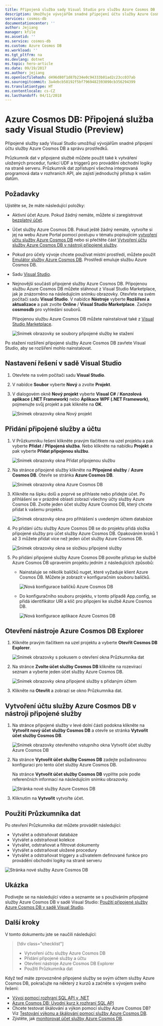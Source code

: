 ```yaml
---
title: Připojená služba sady Visual Studio pro službu Azure Cosmos DB
description: Umožňuje vývojářům snadné připojení účtu služby Azure Cosmos DB a správu prostředků prostřednictvím připojených služeb sady Visual Studio.
services: cosmos-db
documentationcenter: ''
author: Jejiang
manager: kfile
ms.assetid: ''
ms.service: cosmos-db
ms.custom: Azure Cosmos DB
ms.workload: ''
ms.tgt_pltfrm: na
ms.devlang: dotnet
ms.topic: hero-article
ms.date: 09/19/2017
ms.author: jejiang
ms.openlocfilehash: d496d80f1d87b234e0c94333b01ad2c23cc037ab
ms.sourcegitcommit: 3a4ebcb58192f5bf7969482393090cb356294399
ms.translationtype: HT
ms.contentlocale: cs-CZ
ms.lasthandoff: 04/11/2018
---
```

# <a name="azure-cosmos-db-visual-studio-connected-service-preview"></a>Azure Cosmos DB: Připojená služba sady Visual Studio (Preview)

Připojené služby sady Visual Studio umožňují vývojářům snadné připojení účtu služby Azure Cosmos DB a správu prostředků.

Průzkumník dat v připojené službě můžete použít také k vytváření uložených procedur, funkcí UDF a triggerů pro provádění obchodní logiky na straně serveru. Průzkumník dat zpřístupní všechna integrovaná programová data v rozhraních API, ale zajistí jednoduchý přístup k vašim datům.

## <a name="prerequisites"></a>Požadavky

Ujistěte se, že máte následující položky:

* Aktivní účet Azure. Pokud žádný nemáte, můžete si zaregistrovat [bezplatný účet](https://azure.microsoft.com/free/). 
* Účet služby Azure Cosmos DB. Pokud ještě žádný nemáte, vytvořte si jej na webu Azure Portal pomocí postupu v tématu popisujícím [vytvoření účtu služby Azure Cosmos DB](create-sql-api-dotnet.md) nebo si přečtěte část [Vytvoření účtu služby Azure Cosmos DB v nástroji připojené služby](#Create-an-Azure-Cosmo-DB-account-in-Connected-Service-tool). 
* Pokud pro účely vývoje chcete používat místní prostředí, můžete použít [Emulátor služby Azure Cosmos DB](local-emulator.md). Prostředí emuluje službu Azure Cosmos DB.
* Sadu [Visual Studio](http://www.visualstudio.com/).
* Nejnovější součásti připojené služby Azure Cosmos DB. Připojenou službu Azure Cosmos DB můžete stáhnout z Visual Studio Marketplace, jak je znázorněno na následujícím snímku obrazovky. Otevřete na svém počítači sadu **Visual Studio**. V nabídce **Nástroje** vyberte **Rozšíření a aktualizace** a pak zvolte **Online** / **Visual Studio Marketplace**. Zadejte **cosmosdb** pro vyhledání souborů.

    Připojenou službu Azure Cosmos DB můžete nainstalovat také z [Visual Studio Marketplace](https://go.microsoft.com/fwlink/?linkid=858709).

    ![Snímek obrazovky se soubory připojené služby ke stažení](./media/connected-service/connected-service-downloadbits.png) 

Po stažení rozšíření připojené služby Azure Cosmos DB zavřete Visual Studio, aby se rozšíření mohlo nainstalovat.

## <a id="SetupVS"></a>Nastavení řešení v sadě Visual Studio
1. Otevřete na svém počítači sadu **Visual Studio**.
2. V nabídce **Soubor** vyberte **Nový** a zvolte **Projekt**.
3. V dialogovém okně **Nový projekt** vyberte **Visual C#** / **Konzolová aplikace (.NET Framework)** nebo **Aplikace WPF (.NET Framework)**, pojmenujte svůj projekt a pak klikněte na **OK**.

    ![Snímek obrazovky okna Nový projekt](./media/connected-service/connected-service-new-project.png)
    
## <a name="add-connected-service-and-add-account"></a>Přidání připojené služby a účtu
1. V Průzkumníku řešení klikněte pravým tlačítkem na uzel projektu a pak vyberte **Přidat** / **Připojená služba**. Nebo klikněte na nabídku **Projekt** a pak vyberte **Přidat připojenou službu**.

    ![Snímek obrazovky okna Přidat připojenou službu](./media/connected-service/connected-service-add-connectedservice-rightclick.png)
2. Na stránce připojené služby klikněte na **Připojené služby** / **Azure Cosmos DB**. Otevře se stránka **Azure Cosmos DB**.

    ![Snímek obrazovky okna Azure Cosmos DB](./media/connected-service/connected-service-choose-azure-cosmosdb.png)
3. Klikněte na šipku dolů a poprvé se přihlaste nebo přidejte účet. Po přihlášení se v prázdné oblasti zobrazí všechny účty služby Azure Cosmos DB. Zvolte jeden účet služby Azure Cosmos DB, který chcete přidat k vašemu projektu.

    ![Snímek obrazovky okna pro přihlášení s uvedeným účtem databáze](./media/connected-service/connected-service-add-db-account.png)
4. Po přidání účtu služby Azure Cosmos DB se do projektu přidá složka připojené služby pro účet služby Azure Cosmos DB. Opakováním kroků 1 až 3 můžete přidat více než jeden účet služby Azure Cosmos DB.

    ![Snímek obrazovky okna se složkou připojené služby](./media/connected-service/connected-service-add-connectedservice-folder.png)

5. Po přidání připojené služby Azure Cosmos DB povolte přístup ke službě Azure Cosmos DB upravením projektu jedním z následujících způsobů:

    * Nainstaluje se několik balíčků nuget, které vyžaduje klient Azure Cosmos DB. Můžete je zobrazit v konfiguračním souboru balíčků. 

        ![Nová konfigurace balíčků Azure Cosmos DB](./media/connected-service/connected-service-packages-config.png)   
    
    * Do konfiguračního souboru projektu, v tomto případě App.config, se přidá identifikátor URI a klíč pro připojení ke službě Azure Cosmos DB. 

        ![Nová konfigurace aplikace Azure Cosmos DB](./media/connected-service/connected-service-app-config.png) 

## <a name="open-azure-cosmos-db-explorer"></a>Otevření nástroje Azure Cosmos DB Explorer
1. Klikněte pravým tlačítkem na uzel projektu a vyberte **Otevřít Cosmos DB Explorer**.

    ![Snímek obrazovky s pokusem o otevření okna Průzkumníka dat](./media/connected-service/connected-service-right-click-open-data-exporer.png)
2. Na stránce **Zvolte účet služby Cosmos DB** klikněte na rozevírací seznam a vyberte jeden účet služby Azure Cosmos DB.

    ![Snímek obrazovky okna připojené služby s přidaným účtem](./media/connected-service/connected-service-open-explorer.png)
3. Klikněte na **Otevřít** a zobrazí se okno Průzkumníka dat.

## <a id="Create-an-Azure-Cosmo-DB-account-in-Connected-Service-tool"></a>Vytvoření účtu služby Azure Cosmos DB v nástroji připojené služby
1. Na stránce připojené služby v levé dolní části podokna klikněte na **Vytvořit nový účet služby Cosmos DB** a otevře se stránka **Vytvořit účet služby Cosmos DB**.

    ![Snímek obrazovky otevřeného vstupního okna Vytvořit účet služby Azure Cosmos DB](./media/connected-service/connected-service-click-new-db-account.png)
2. Na stránce **Vytvořit účet služby Cosmos DB** zadejte požadovanou konfiguraci pro tento účet služby Azure Cosmos DB.

    Na stránce **Vytvořit účet služby Cosmos DB** vyplňte pole podle referenčních informací na následujícím snímku obrazovky. 
 
    ![Stránka nové služby Azure Cosmos DB](./media/connected-service/connected-service-create-new-account.png)        
3. Kliknutím na **Vytvořit** vytvořte účet.

## <a name="use-data-explorer"></a>Použití Průzkumníka dat

Po otevření Průzkumníka dat můžete provádět následující:
* Vytvářet a odstraňovat databáze
* Vytvářet a odstraňovat kolekce
* Vytvářet, odstraňovat a filtrovat dokumenty
* Vytvářet a odstraňovat uložené procedury
* Vytvářet a odstraňovat triggery a uživatelem definované funkce pro provádění obchodní logiky na straně serveru 

![Stránka nové služby Azure Cosmos DB](./media/connected-service/connected-service-dataexplorerui.png)

## <a name="demo"></a>Ukázka

Podívejte se na následující video a seznamte se s používáním připojené služby Azure Cosmos DB v sadě Visual Studio: [Použití připojené služby Azure Cosmos DB v sadě Visual Studio](https://go.microsoft.com/fwlink/?linkid=858711).

## <a name="next-steps"></a>Další kroky
V tomto dokumentu jste se naučili následující:

> [!div class="checklist"]
> * Vytvoření účtu služby Azure Cosmos DB
> * Přidání připojené služby a účtu
> * Otevření nástroje Azure Cosmos DB Explorer
> * Použití Průzkumníka dat

Když teď máte zprovozněné připojené služby se svým účtem služby Azure Cosmos DB, pokračujte na některý z kurzů a začněte s vývojem svého řešení:

* [Vývoj pomocí rozhraní SQL API v .NET](tutorial-develop-sql-api-dotnet.md)
* [Azure Cosmos DB: Úvodní kurz k rozhraní SQL API](sql-api-get-started.md)
* Chcete testovat škálování a výkon pomocí služby Azure Cosmos DB? Viz [Testování výkonu a škálování pomocí služby Azure Cosmos DB](performance-testing.md).
* Zjistěte, jak [monitorovat účet služby Azure Cosmos DB](monitor-accounts.md).

